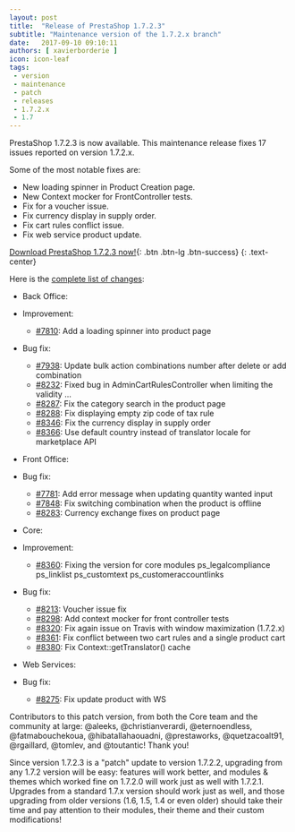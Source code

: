 ```yaml
---
layout: post
title:  "Release of PrestaShop 1.7.2.3"
subtitle: "Maintenance version of the 1.7.2.x branch"
date:   2017-09-10 09:10:11
authors: [ xavierborderie ]
icon: icon-leaf
tags:
 - version
 - maintenance
 - patch
 - releases
 - 1.7.2.x
 - 1.7
---
```


PrestaShop 1.7.2.3 is now available. This maintenance release fixes 17 issues reported on version 1.7.2.x.

Some of the most notable fixes are:

* New loading spinner in Product Creation page.
* New Context mocker for FrontController tests.
* Fix for a voucher issue.
* Fix currency display in supply order.
* Fix cart rules conflict issue.
* Fix web service product update.

[Download PrestaShop 1.7.2.3 now!](https://www.prestashop.com/en/download){: .btn .btn-lg .btn-success}
{: .text-center}

Here is the [complete list of changes](https://github.com/PrestaShop/PrestaShop/pulls?utf8=%E2%9C%93&q=is%3Apr%20milestone%3A1.7.2.3):

- Back Office:
 - Improvement:
   - [#7810](https://github.com/PrestaShop/PrestaShop/pull/#7810): Add a loading spinner into product page
 - Bug fix:
   - [#7938](https://github.com/PrestaShop/PrestaShop/pull/#7938): Update bulk action combinations number after delete or add combination
   - [#8232](https://github.com/PrestaShop/PrestaShop/pull/#8232): Fixed bug in AdminCartRulesController when limiting the validity …
   - [#8287](https://github.com/PrestaShop/PrestaShop/pull/#8287): Fix the category search in the product page
   - [#8288](https://github.com/PrestaShop/PrestaShop/pull/#8288): Fix displaying empty zip code of tax rule
   - [#8346](https://github.com/PrestaShop/PrestaShop/pull/#8346): Fix the currency display in supply order
   - [#8366](https://github.com/PrestaShop/PrestaShop/pull/#8366): Use default country instead of translator locale for marketplace API

- Front Office:
 - Bug fix:
   - [#7781](https://github.com/PrestaShop/PrestaShop/pull/#7781): Add error message when updating quantity wanted input
   - [#7848](https://github.com/PrestaShop/PrestaShop/pull/#7848): Fix switching combination when the product is offline
   - [#8283](https://github.com/PrestaShop/PrestaShop/pull/#8283): Currency exchange fixes on product page

- Core:
 - Improvement:
   - [#8360](https://github.com/PrestaShop/PrestaShop/pull/#8360): Fixing the version for core modules ps_legalcompliance ps_linklist ps_customtext ps_customeraccountlinks
 - Bug fix:
   - [#8213](https://github.com/PrestaShop/PrestaShop/pull/#8213): Voucher issue fix
   - [#8298](https://github.com/PrestaShop/PrestaShop/pull/#8298): Add context mocker for front controller tests 
   - [#8320](https://github.com/PrestaShop/PrestaShop/pull/#8320): Fix again issue on Travis with window maximization (1.7.2.x)
   - [#8361](https://github.com/PrestaShop/PrestaShop/pull/#8361): Fix conflict between two cart rules and a single product cart
   - [#8380](https://github.com/PrestaShop/PrestaShop/pull/#8380): Fix Context::getTranslator() cache

- Web Services:
 - Bug fix:
   - [#8275](https://github.com/PrestaShop/PrestaShop/pull/#8275): Fix update product with WS

Contributors to this patch version, from both the Core team and the community at large: @aleeks, @christianverardi, @eternoendless, @fatmabouchekoua, @hibatallahaouadni, @prestaworks, @quetzacoalt91, @rgaillard, @tomlev, and @toutantic! Thank you!

Since version 1.7.2.3 is a "patch" update to version 1.7.2.2, upgrading from any 1.7.2 version will be easy: features will work better, and modules & themes which worked fine on 1.7.2.0 will work just as well with 1.7.2.1.<br/>
Upgrades from a standard 1.7.x version should work just as well, and those upgrading from older versions (1.6, 1.5, 1.4 or even older) should take their time and pay attention to their modules, their theme and their custom modifications!
